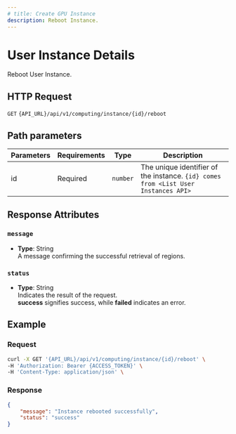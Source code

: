 ```yaml
---
# title: Create GPU Instance
description: Reboot Instance.
---
```


# User Instance Details

Reboot User Instance.

## HTTP Request

`GET` `{API_URL}/api/v1/computing/instance/{id}/reboot`

## Path parameters

| Parameters     | Requirements      | Type       | Description      |
|---------------|--------------------|----------------|----------------|
| id      | Required    | `number`       | The unique identifier of the instance. `{id} comes from <List User Instances API>` |

## Response Attributes

### `message`

- **Type**: String  
  A message confirming the successful retrieval of regions.

### `status`

- **Type**: String  
  Indicates the result of the request.  
  **success** signifies success, while **failed** indicates an error.

## Example

### Request

```bash
curl -X GET '{API_URL}/api/v1/computing/instance/{id}/reboot' \
-H 'Authorization: Bearer {ACCESS_TOKEN}' \
-H 'Content-Type: application/json' \

```

### Response

```json
{
    "message": "Instance rebooted successfully",
    "status": "success"
}
```
